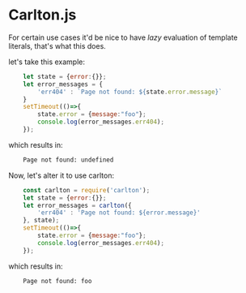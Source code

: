 Carlton.js
==========
For certain use cases it'd be nice to have *lazy* evaluation of template literals, that's what this does.

let's take this example:

```js
    let state = {error:{}};
    let error_messages = {
        'err404' : `Page not found: ${state.error.message}`
    }
    setTimeout(()=>{
        state.error = {message:"foo"};
        console.log(error_messages.err404);
    });
```
which results in:

```bash
    Page not found: undefined
```

Now, let's alter it to use carlton:

```js
    const carlton = require('carlton');
    let state = {error:{}};
    let error_messages = carlton({
        'err404' : 'Page not found: ${error.message}'
    }, state);
    setTimeout(()=>{
        state.error = {message:"foo"};
        console.log(error_messages.err404);
    });
```
which results in:

```bash
    Page not found: foo
```
